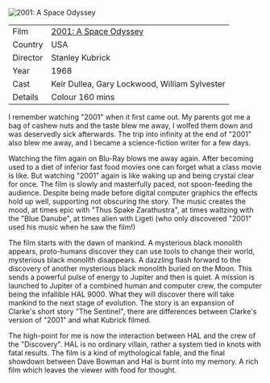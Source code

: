 ![2001: A Space Odyssey](2001.jpg)

| | |
|-|-|
Film|[2001: A Space Odyssey](https://www.imdb.com/title/tt0062622/)
Country|USA
Director|Stanley Kubrick
Year|1968
Cast| Keir Dullea, Gary Lockwood, William Sylvester
Details|Colour 160 mins

I remember watching "2001" when it first came out. My parents got me a bag of cashew nuts and the taste blew me away, I wolfed them down and was deservedly sick afterwards. The trip into infinity at the end of "2001" also blew me away, and I became a science-fiction writer for a few days.

Watching the film again on Blu-Ray blows me away again. After becoming used to a diet of inferior fast food movies one can forget what a class movie is like. But watching "2001" again is like waking up and being crystal clear for once. The film is slowly and masterfully paced, not spoon-feeding the audience. Despite being made before digital computer graphics the effects hold up well, supporting not obscuring the story. The music creates the mood, at times epic with "Thus Spake Zarathustra", at times waltzing with the "Blue Danube", at times alien with Ligeti (who only discovered "2001" used his music when he saw the film!)

The film starts with the dawn of mankind. A mysterious black monolith appears, proto-humans discover they can use tools to change their world, mysterious black monolith disappears. A dazzling flash forward to the discovery of another mysterious black monolith buried on the Moon. This sends a powerful pulse of energy to Jupiter and then is quiet. A mission is launched to Jupiter of a combined human and computer crew, the computer being the infallible HAL 9000. What they will discover there will take mankind to the next stage of evolution. The story is an expansion of Clarke's short story "The Sentinel", there are differences between Clarke's version of "2001" and what Kubrick filmed.

The high-point for me is now the interaction between HAL and the crew of the "Discovery". HAL is no ordinary villain, rather a system tied in knots with fatal results. The film is a kind of mythological fable, and the final showdown between Dave Bowman and Hal is burnt into my memory. A rich film which leaves the viewer with food for thought.
